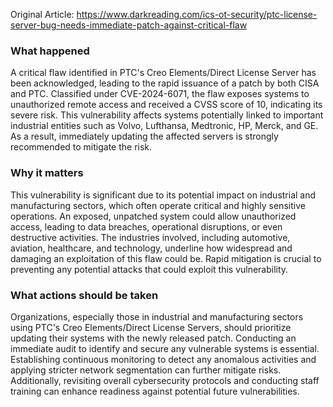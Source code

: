 Original Article: https://www.darkreading.com/ics-ot-security/ptc-license-server-bug-needs-immediate-patch-against-critical-flaw

### What happened

A critical flaw identified in PTC's Creo Elements/Direct License Server has been acknowledged, leading to the rapid issuance of a patch by both CISA and PTC. Classified under CVE-2024-6071, the flaw exposes systems to unauthorized remote access and received a CVSS score of 10, indicating its severe risk. This vulnerability affects systems potentially linked to important industrial entities such as Volvo, Lufthansa, Medtronic, HP, Merck, and GE. As a result, immediately updating the affected servers is strongly recommended to mitigate the risk.

### Why it matters

This vulnerability is significant due to its potential impact on industrial and manufacturing sectors, which often operate critical and highly sensitive operations. An exposed, unpatched system could allow unauthorized access, leading to data breaches, operational disruptions, or even destructive activities. The industries involved, including automotive, aviation, healthcare, and technology, underline how widespread and damaging an exploitation of this flaw could be. Rapid mitigation is crucial to preventing any potential attacks that could exploit this vulnerability.

### What actions should be taken

Organizations, especially those in industrial and manufacturing sectors using PTC's Creo Elements/Direct License Servers, should prioritize updating their systems with the newly released patch. Conducting an immediate audit to identify and secure any vulnerable systems is essential. Establishing continuous monitoring to detect any anomalous activities and applying stricter network segmentation can further mitigate risks. Additionally, revisiting overall cybersecurity protocols and conducting staff training can enhance readiness against potential future vulnerabilities.
